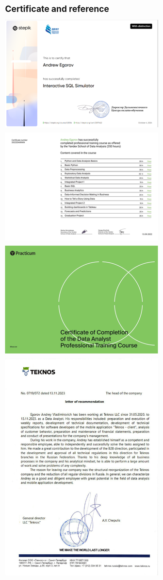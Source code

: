 # Сertificate and reference


 [![Steric_SQL](https://github.com/aegorovspb/yandex_data_analyst_projects_eng/blob/main/certificate_and_reference/stepik_eng.jpg)](https://github.com/aegorovspb/)

 [![Presentation_01](https://github.com/aegorovspb/yandex_data_analyst_projects_eng/blob/main/certificate_and_reference/certificate_00.png)](https://github.com/aegorovspb/)

 [![Presentation_02](https://github.com/aegorovspb/yandex_data_analyst_projects_eng/blob/main/certificate_and_reference/certificate_01.png)](https://github.com/aegorovspb/)

 [![Presentation_03](https://github.com/aegorovspb/yandex_data_analyst_projects_eng/blob/main/certificate_and_reference/recommendation.jpg)](https://github.com/aegorovspb/)
